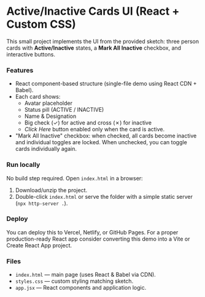 # Active/Inactive Cards UI (React + Custom CSS)

This small project implements the UI from the provided sketch: three person cards with **Active/Inactive** states, a **Mark All Inactive** checkbox, and interactive buttons.

### Features
- React component-based structure (single-file demo using React CDN + Babel).
- Each card shows:
  - Avatar placeholder
  - Status pill (ACTIVE / INACTIVE)
  - Name & Designation
  - Big check (✓) for active and cross (✗) for inactive
  - *Click Here* button enabled only when the card is active.
- "Mark All Inactive" checkbox: when checked, all cards become inactive and individual toggles are locked. When unchecked, you can toggle cards individually again.

### Run locally
No build step required. Open `index.html` in a browser:
1. Download/unzip the project.
2. Double-click `index.html` or serve the folder with a simple static server (`npx http-server .`).

### Deploy
You can deploy this to Vercel, Netlify, or GitHub Pages. For a proper production-ready React app consider converting this demo into a Vite or Create React App project.

### Files
- `index.html` — main page (uses React & Babel via CDN).
- `styles.css` — custom styling matching sketch.
- `app.jsx` — React components and application logic.
